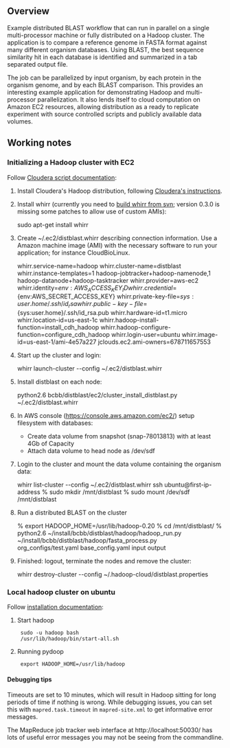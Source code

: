 ## Overview

Example distributed BLAST workflow that can run in parallel on a single
multi-processor machine or fully distributed on a Hadoop cluster. The
application is to compare a reference genome in FASTA format against many
different organism databases. Using BLAST, the best sequence similarity
hit in each database is identified and summarized in a tab separated output
file.

The job can be parallelized by input organism, by each protein in the organism
genome, and by each BLAST comparison. This provides an interesting example
application for demonstrating Hadoop and multi-processor parallelization. It
also lends itself to cloud computation on Amazon EC2 resources, allowing
distribution as a ready to replicate experiment with source controlled
scripts and publicly available data volumes.

## Working notes

### Initializing a Hadoop cluster with EC2

Follow [Cloudera script documentation][1]:

1. Install Cloudera's Hadoop distribution, following [Cloudera's instructions][3].

2. Install whirr (currently you need to [build whirr from svn][1a];
   version 0.3.0 is missing some patches to allow use of custom AMIs):

    sudo apt-get install whirr

3. Create ~/.ec2/distblast.whirr describing connection information.
   Use a Amazon machine image (AMI) with the necessary software to
   run your application; for instance CloudBioLinux.

    whirr.service-name=hadoop
    whirr.cluster-name=distblast
    whirr.instance-templates=1 hadoop-jobtracker+hadoop-namenode,1 hadoop-datanode+hadoop-tasktracker
    whirr.provider=aws-ec2
    whirr.identity=${env:AWS_ACCESS_KEY_ID}
    whirr.credential=${env:AWS_SECRET_ACCESS_KEY}
    whirr.private-key-file=${sys:user.home}/.ssh/id_rsa
    whirr.public-key-file=${sys:user.home}/.ssh/id_rsa.pub
    whirr.hardware-id=t1.micro
    whirr.location-id=us-east-1c
    whirr.hadoop-install-function=install_cdh_hadoop
    whirr.hadoop-configure-function=configure_cdh_hadoop
    whirr.login-user=ubuntu
    whirr.image-id=us-east-1/ami-4e57a227
    jclouds.ec2.ami-owners=678711657553

4. Start up the cluster and login:

    whirr launch-cluster --config ~/.ec2/distblast.whirr

5. Install distblast on each node:

    python2.6 bcbb/distblast/ec2/cluster_install_distblast.py ~/.ec2/distblast.whirr

6. In AWS console (https://console.aws.amazon.com/ec2/) setup
   filesystem with databases:

    - Create data volume from snapshot (snap-78013813) with at least 4Gb of Capacity
    - Attach data volume to head node as /dev/sdf

7. Login to the cluster and mount the data volume containing the organism data:

    whirr list-cluster --config ~/.ec2/distblast.whirr
    ssh ubuntu@first-ip-address
    % sudo mkdir /mnt/distblast
    % sudo mount /dev/sdf /mnt/distblast

8. Run a distributed BLAST on the cluster

    % export HADOOP_HOME=/usr/lib/hadoop-0.20
    % cd /mnt/distblast/
    % python2.6 ~/install/bcbb/distblast/hadoop/hadoop_run.py \
      ~/install/bcbb/distblast/hadoop/fasta_process.py \
      org_configs/test.yaml base_config.yaml input output

9. Finished: logout, terminate the nodes and remove the cluster:

    whirr destroy-cluster --config ~/.hadoop-cloud/distblast.properties

[1]: https://wiki.cloudera.com/display/DOC/Whirr+Installation
[1a]: https://cwiki.apache.org/confluence/display/WHIRR/How+To+Contribute
[3]: https://wiki.cloudera.com/display/DOC/Hadoop+Installation+(CDH3)

### Local hadoop cluster on ubuntu

Follow [installation documentation][2]:

1. Start hadoop

        sudo -u hadoop bash
        /usr/lib/hadoop/bin/start-all.sh

2. Running pydoop

        export HADOOP_HOME=/usr/lib/hadoop

#### Debugging tips

Timeouts are set to 10 minutes, which will result in Hadoop sitting
for long periods of time if nothing is wrong. While debugging issues,
you can set this with `mapred.task.timeout` in `mapred-site.xml` to
get informative error messages.

The MapReduce job tracker web interface at http://localhost:50030/ has
lots of useful error messages you may not be seeing from the
commandline.

[2]: http://www.michael-noll.com/wiki/Running_Hadoop_On_Ubuntu_Linux_(Single-Node_Cluster)
